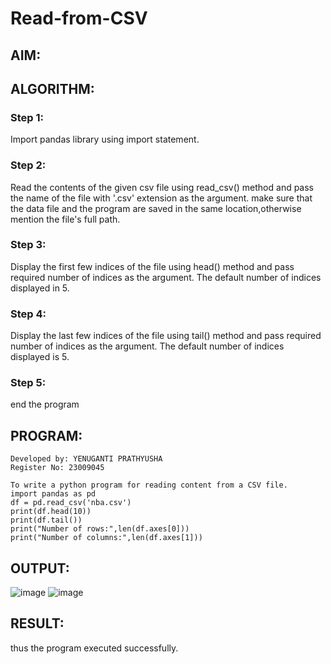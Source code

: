 # Read-from-CSV

## AIM:

## ALGORITHM:
### Step 1:
Import pandas library using import statement.

### Step 2:
Read the contents of the given csv file using read_csv() method and pass the name of the file with '.csv' extension as the argument. make sure that the data file and the program are saved in the same location,otherwise mention the file's full path.

### Step 3:
Display the first few indices of the file using head() method and pass required number of indices as the argument. The default number of indices displayed in 5.

### Step 4:
Display the last few indices of the file using tail() method and pass required number of indices as the argument. The default number of indices displayed is 5.

### Step 5:
end the program

## PROGRAM:
```
Developed by: YENUGANTI PRATHYUSHA
Register No: 23009045

To write a python program for reading content from a CSV file.
import pandas as pd
df = pd.read_csv('nba.csv')
print(df.head(10))
print(df.tail())
print("Number of rows:",len(df.axes[0]))
print("Number of columns:",len(df.axes[1]))
```

## OUTPUT:
![image](https://github.com/prathyusharavi/Read-from-CSV/assets/147474424/fa40ee17-f18e-4b90-ae60-316be110f0e2)
![image](https://github.com/prathyusharavi/Read-from-CSV/assets/147474424/57f77f49-c79f-48af-b839-c1be13bc3228)


## RESULT:
thus the program executed successfully.
